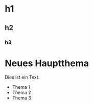 
# h1

## h2

### h3

# **Neues Hauptthema**
Dies ist ein Text.

  - Thema 1
  - Thema 2
  - Thema 3
  
